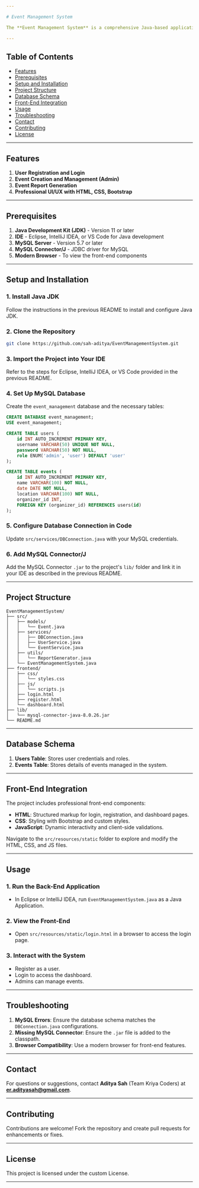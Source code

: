 ```yaml
---

# Event Management System

The **Event Management System** is a comprehensive Java-based application designed to streamline event management processes. It enables users to register, log in, and manage events through an admin panel. This system features professional front-end integration with HTML, CSS, JavaScript, and Bootstrap for enhanced user experience, alongside a robust MySQL backend for database management.

---
```


## Table of Contents
- [Features](#features)
- [Prerequisites](#prerequisites)
- [Setup and Installation](#setup-and-installation)
- [Project Structure](#project-structure)
- [Database Schema](#database-schema)
- [Front-End Integration](#front-end-integration)
- [Usage](#usage)
- [Troubleshooting](#troubleshooting)
- [Contact](#contact)
- [Contributing](#contributing)
- [License](#license)

---

## Features
1. **User Registration and Login**
2. **Event Creation and Management (Admin)**
3. **Event Report Generation**
4. **Professional UI/UX with HTML, CSS, Bootstrap**

---

## Prerequisites
1. **Java Development Kit (JDK)** - Version 11 or later
2. **IDE** - Eclipse, IntelliJ IDEA, or VS Code for Java development
3. **MySQL Server** - Version 5.7 or later
4. **MySQL Connector/J** - JDBC driver for MySQL
5. **Modern Browser** - To view the front-end components

---

## Setup and Installation

### 1. Install Java JDK
Follow the instructions in the previous README to install and configure Java JDK.

### 2. Clone the Repository
```bash  
git clone https://github.com/sah-aditya/EventManagementSystem.git  
```  

### 3. Import the Project into Your IDE
Refer to the steps for Eclipse, IntelliJ IDEA, or VS Code provided in the previous README.

### 4. Set Up MySQL Database
Create the `event_management` database and the necessary tables:
```sql  
CREATE DATABASE event_management;  
USE event_management;  

CREATE TABLE users (  
    id INT AUTO_INCREMENT PRIMARY KEY,  
    username VARCHAR(50) UNIQUE NOT NULL,  
    password VARCHAR(50) NOT NULL,  
    role ENUM('admin', 'user') DEFAULT 'user'  
);  

CREATE TABLE events (  
    id INT AUTO_INCREMENT PRIMARY KEY,  
    name VARCHAR(100) NOT NULL,  
    date DATE NOT NULL,  
    location VARCHAR(100) NOT NULL,  
    organizer_id INT,  
    FOREIGN KEY (organizer_id) REFERENCES users(id)  
);  
```  

### 5. Configure Database Connection in Code
Update `src/services/DBConnection.java` with your MySQL credentials.

### 6. Add MySQL Connector/J
Add the MySQL Connector `.jar` to the project's `lib/` folder and link it in your IDE as described in the previous README.

---

## Project Structure

```plaintext  
EventManagementSystem/  
├── src/  
│   ├── models/  
│   │   └── Event.java  
│   ├── services/  
│   │   ├── DBConnection.java  
│   │   ├── UserService.java  
│   │   └── EventService.java  
│   ├── utils/  
│   │   └── ReportGenerator.java  
│   └── EventManagementSystem.java  
├── frontend/  
│   ├── css/  
│   │   └── styles.css  
│   ├── js/  
│   │   └── scripts.js  
│   ├── login.html  
│   ├── register.html  
│   └── dashboard.html  
├── lib/  
│   └── mysql-connector-java-8.0.26.jar  
└── README.md  
```  

---

## Database Schema

1. **Users Table**: Stores user credentials and roles.
2. **Events Table**: Stores details of events managed in the system.

---

## Front-End Integration

The project includes professional front-end components:
- **HTML**: Structured markup for login, registration, and dashboard pages.
- **CSS**: Styling with Bootstrap and custom styles.
- **JavaScript**: Dynamic interactivity and client-side validations.

Navigate to the `src/resources/static` folder to explore and modify the HTML, CSS, and JS files.

---

## Usage

### 1. Run the Back-End Application
- In Eclipse or IntelliJ IDEA, run `EventManagementSystem.java` as a Java Application.

### 2. View the Front-End
- Open `src/resources/static/login.html` in a browser to access the login page.

### 3. Interact with the System
- Register as a user.
- Login to access the dashboard.
- Admins can manage events.

---

## Troubleshooting
1. **MySQL Errors**: Ensure the database schema matches the `DBConnection.java` configurations.
2. **Missing MySQL Connector**: Ensure the `.jar` file is added to the classpath.
3. **Browser Compatibility**: Use a modern browser for front-end features.

---

## Contact
For questions or suggestions, contact **Aditya Sah** (Team Kriya Coders) at **[er.adityasah@gmail.com](mailto:er.adityasah@gmail.com)**.

---

## Contributing
Contributions are welcome! Fork the repository and create pull requests for enhancements or fixes.

---

## License
This project is licensed under the custom License.

---